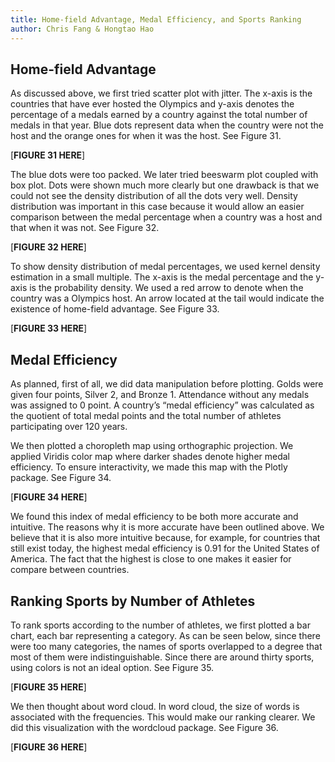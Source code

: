 ```yaml
---
title: Home-field Advantage, Medal Efficiency, and Sports Ranking
author: Chris Fang & Hongtao Hao
---
```

## Home-field Advantage

As discussed above, we first tried scatter plot with jitter. The x-axis is the countries that have ever hosted the Olympics and y-axis denotes the percentage of a medals earned by a country against the total number of medals in that year. Blue dots represent data when the country were not the host and the orange ones for when it was the host. See Figure 31.

[**FIGURE 31 HERE**]

The blue dots were too packed. We later tried beeswarm plot coupled with box plot. Dots were shown much more clearly but one drawback is that we could not see the density distribution of all the dots very well. Density distribution was important in this case because it would allow an easier comparison between the medal percentage when a country was a host and that when it was not. See Figure 32. 

[**FIGURE 32 HERE**]

To show density distribution of medal percentages, we used kernel density estimation in a small multiple. The x-axis is the medal percentage and the y-axis is the probability density. We used a red arrow to denote when the country was a Olympics host. An arrow located at the tail would indicate the existence of home-field advantage. See Figure 33.

[**FIGURE 33 HERE**]

## Medal Efficiency

As planned, first of all, we did data manipulation before plotting. Golds were given four points, Silver 2, and Bronze 1. Attendance without any medals was assigned to 0 point. A country’s “medal efficiency” was calculated as the quotient of total medal points and the total number of athletes participating over 120 years. 

We then plotted a choropleth map using orthographic projection. We applied Viridis color map where darker shades denote higher medal efficiency. To ensure interactivity, we made this map with the Plotly package. See Figure 34.

[**FIGURE 34 HERE**]

We found this index of medal efficiency to be both more accurate and intuitive. The reasons why it is more accurate have been outlined above. We believe that it is also more intuitive because, for example, for countries that still exist today, the highest medal efficiency is 0.91 for the United States of America. The fact that the highest is close to one makes it easier for compare between countries. 

## Ranking Sports by Number of Athletes
To rank sports according to the number of athletes, we first plotted a bar chart, each bar representing a category. As can be seen below, since there were too many categories, the names of sports overlapped to a degree that most of them were indistinguishable. Since there are around thirty sports, using colors is not an ideal option. See Figure 35.

[**FIGURE 35 HERE**]

We then thought about word cloud. In word cloud, the size of words is associated with the frequencies. This would make our ranking clearer. We did this visualization with the wordcloud package. See Figure 36.

[**FIGURE 36 HERE**]


